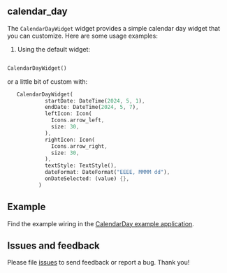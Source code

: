 ## calendar_day

The `CalendarDayWidget` widget provides a simple calendar day widget that you can customize. Here are some usage examples:

1. Using the default widget:

```dart

CalendarDayWidget()

```

or a little bit of custom with:

```dart
   CalendarDayWidget(
            startDate: DateTime(2024, 5, 1),
            endDate: DateTime(2024, 5, 7),
            leftIcon: Icon(
              Icons.arrow_left,
              size: 30,
            ),
            rightIcon: Icon(
              Icons.arrow_right,
              size: 30,
            ),
            textStyle: TextStyle(),
            dateFormat: DateFormat("EEEE, MMMM dd"),
            onDateSelected: (value) {},
          )
```

## Example

Find the example wiring in the [CalendarDay example application](https://github.com/oyewalekehinde/calendar_day/blob/main/example/lib/main.dart).


## Issues and feedback

Please file [issues](https://github.com/oyewalekehinde/calendar_day/issues)
to send feedback or report a bug. Thank you!

